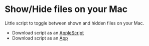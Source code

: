 # Show/Hide files on your Mac

Little script to toggle between shown and hidden files on your Mac.

* Download script as an [AppleScript](https://github.com/hiulit/show-hide-files-script-mac/blob/master/applescript/Show-Hide%20files.scpt?raw=true)
* Download script as an [App](https://github.com/hiulit/show-hide-files-script-mac/blob/master/app/Show-Hide%20files.app?raw=true)
